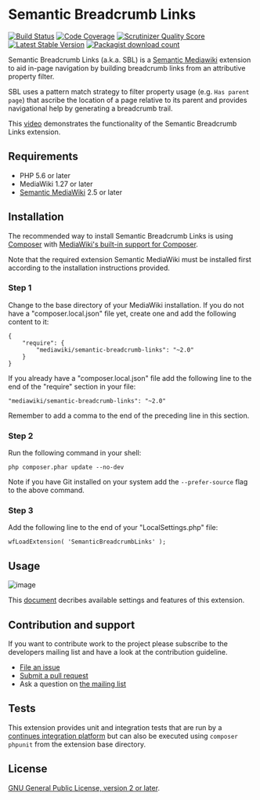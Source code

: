 # Semantic Breadcrumb Links

[![Build Status](https://secure.travis-ci.org/SemanticMediaWiki/SemanticBreadcrumbLinks.svg?branch=master)](http://travis-ci.org/SemanticMediaWiki/SemanticBreadcrumbLinks)
[![Code Coverage](https://scrutinizer-ci.com/g/SemanticMediaWiki/SemanticBreadcrumbLinks/badges/coverage.png?s=f3501ede0bcc98824aa51501eb3647ecf71218c0)](https://scrutinizer-ci.com/g/SemanticMediaWiki/SemanticBreadcrumbLinks/)
[![Scrutinizer Quality Score](https://scrutinizer-ci.com/g/SemanticMediaWiki/SemanticBreadcrumbLinks/badges/quality-score.png?s=d9aac7e68e6554f95b0a89608cbc36985429d819)](https://scrutinizer-ci.com/g/SemanticMediaWiki/SemanticBreadcrumbLinks/)
[![Latest Stable Version](https://poser.pugx.org/mediawiki/semantic-breadcrumb-links/version.png)](https://packagist.org/packages/mediawiki/semantic-breadcrumb-links)
[![Packagist download count](https://poser.pugx.org/mediawiki/semantic-breadcrumb-links/d/total.png)](https://packagist.org/packages/mediawiki/semantic-breadcrumb-links)

Semantic Breadcrumb Links (a.k.a. SBL) is a [Semantic Mediawiki][smw] extension
to aid in-page navigation by building breadcrumb links from an attributive property
filter.

SBL uses a pattern match strategy to filter property usage (e.g. `Has parent page`)
that ascribe the location of a page relative to its parent and provides navigational help by
generating a breadcrumb trail.

This [video](https://vimeo.com/129347298) demonstrates the functionality of the Semantic Breadcrumb Links extension.

## Requirements

- PHP 5.6 or later
- MediaWiki 1.27 or later
- [Semantic MediaWiki][smw] 2.5 or later

## Installation

The recommended way to install Semantic Breadcrumb Links is using [Composer](http://getcomposer.org) with
[MediaWiki's built-in support for Composer](https://www.mediawiki.org/wiki/Composer).

Note that the required extension Semantic MediaWiki must be installed first according to the installation
instructions provided.

### Step 1

Change to the base directory of your MediaWiki installation. If you do not have a "composer.local.json" file yet,
create one and add the following content to it:

```
{
	"require": {
		"mediawiki/semantic-breadcrumb-links": "~2.0"
	}
}
```

If you already have a "composer.local.json" file add the following line to the end of the "require"
section in your file:

    "mediawiki/semantic-breadcrumb-links": "~2.0"

Remember to add a comma to the end of the preceding line in this section.

### Step 2

Run the following command in your shell:

    php composer.phar update --no-dev

Note if you have Git installed on your system add the `--prefer-source` flag to the above command.

### Step 3

Add the following line to the end of your "LocalSettings.php" file:

    wfLoadExtension( 'SemanticBreadcrumbLinks' );

## Usage

![image](https://cloud.githubusercontent.com/assets/1245473/16253761/85daa7b2-3839-11e6-833e-6ec2bc15756b.png)

This [document](docs/README.md) decribes available settings and features of this extension.

## Contribution and support

If you want to contribute work to the project please subscribe to the developers mailing list and have a look
at the contribution guideline.

* [File an issue](https://github.com/SemanticMediaWiki/SemanticBreadcrumbLinks/issues)
* [Submit a pull request](https://github.com/SemanticMediaWiki/SemanticBreadcrumbLinks/pulls)
* Ask a question on [the mailing list](https://www.semantic-mediawiki.org/wiki/Mailing_list)

## Tests

This extension provides unit and integration tests that are run by a [continues integration platform][travis]
but can also be executed using `composer phpunit` from the extension base directory.

## License

[GNU General Public License, version 2 or later][gpl-licence].

[smw]: https://github.com/SemanticMediaWiki/SemanticMediaWiki
[contributors]: https://github.com/SemanticMediaWiki/SemanticBreadcrumbLinks/graphs/contributors
[travis]: https://travis-ci.org/SemanticMediaWiki/SemanticBreadcrumbLinks
[gpl-licence]: https://www.gnu.org/copyleft/gpl.html
[composer]: https://getcomposer.org/
